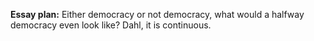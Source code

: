 **Essay plan:**
Either democracy or not democracy, what would a halfway democracy even look like?
Dahl, it is continuous.

